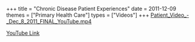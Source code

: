 +++
title = "Chronic Disease Patient Experiences"
date = 2011-12-09
themes = ["Primary Health Care"]
types = ["Videos"]
+++
[Patient\_Video\_-\_Dec\_8\_2011\_FINAL\_YouTube.mp4](/files/Patient_Video_-_Dec_8_2011_FINAL_YouTube.mp4)

[YouTube Link](https://www.youtube.com/watch?v=yw8rb-RIGMI)
